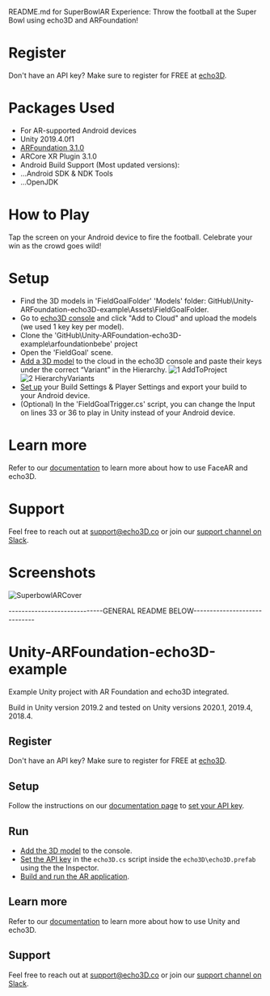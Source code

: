 README.md for SuperBowlAR Experience: Throw the football at the Super Bowl using echo3D and ARFoundation! 

# Register
Don't have an API key? Make sure to register for FREE at [echo3D](https://www.echo3d.co/).

# Packages Used
* For AR-supported Android devices
* Unity 2019.4.0f1
* [ARFoundation 3.1.0](https://www.youtube.com/watch?v=0mpsiO2lCx0)
* ARCore XR Plugin 3.1.0
* Android Build Support (Most updated versions):
* ...Android SDK & NDK Tools
* ...OpenJDK

# How to Play
Tap the screen on your Android device to fire the football. Celebrate your win as the crowd goes wild!

# Setup
* Find the 3D models in 'FieldGoalFolder' 'Models' folder: GitHub\Unity-ARFoundation-echo3D-example\Assets\FieldGoalFolder.
* Go to [echo3D console](https://console.echo3d.co/#/pages/contentmanager) and click "Add to Cloud" and upload the models (we used 1 key key per model).
* Clone the 'GitHub\Unity-ARFoundation-echo3D-example\arfoundationbebe' project
* Open the 'FieldGoal' scene.
* [Add a 3D model](https://docs.echo3d.co/quickstart/add-a-3d-model) to the cloud in the echo3D console and paste their keys under the correct “Variant” in the Hierarchy.
![1  AddToProject](https://user-images.githubusercontent.com/99516371/153698287-599b9adc-cb6b-4501-84ca-a52cd98c82c7.png)
![2  HierarchyVariants](https://user-images.githubusercontent.com/99516371/153698292-ea8569ec-3997-4eb5-b070-fbb594d4a584.png)
* [Set up](https://www.youtube.com/watch?v=0mpsiO2lCx0) your Build Settings & Player Settings and export your build to your Android device.
* (Optional) In the 'FieldGoalTrigger.cs' script, you can change the Input on lines 33 or 36 to play in Unity instead of your Android device.

# Learn more
Refer to our [documentation](https://docs.echo3d.co/) to learn more about how to use FaceAR and echo3D.

# Support
Feel free to reach out at support@echo3D.co or join our [support channel on Slack](https://echo3d.slack.com/ssb/redirect).

# Screenshots
![SuperbowlARCover](https://user-images.githubusercontent.com/99516371/153698319-53779e65-8b3c-4202-a20d-82a83acb4586.png)






-----------------------------GENERAL README BELOW-----------------------------

# Unity-ARFoundation-echo3D-example
Example Unity project with AR Foundation and echo3D integrated.

Build in Unity version 2019.2 and tested on Unity versions 2020.1, 2019.4, 2018.4.

## Register
Don't have an API key? Make sure to register for FREE at [echo3D](https://console.echo3D.co/#/auth/register).

## Setup
Follow the instructions on our [documentation page](https://docs.echo3D.co/unity/adding-ar-capabilities) to [set your API key](https://docs.echo3D.co/unity/adding-ar-capabilities#3-set-you-api-key).

## Run
* [Add the 3D model](https://docs.echo3D.co/quickstart/add-a-3d-model) to the console.
* [Set the API key](https://docs.echo3D.co/unity/using-the-sdk) in the `echo3D.cs` script inside the `echo3D\echo3D.prefab` using the the Inspector.
* [Build and run the AR application](https://docs.echo3D.co/unity/adding-ar-capabilities#4-build-and-run-the-ar-application).

## Learn more
Refer to our [documentation](https://docs.echo3D.co/unity/) to learn more about how to use Unity and echo3D.

## Support
Feel free to reach out at [support@echo3D.co](mailto:support@echo3D.co) or join our [support channel on Slack](https://go.echo3D.co/join).

